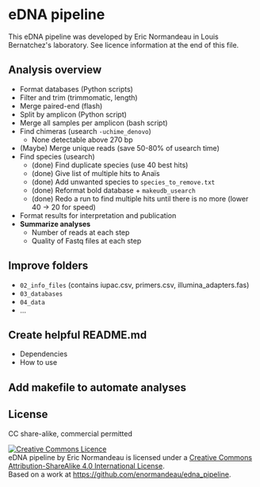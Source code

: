 # eDNA pipeline

This eDNA pipeline was developed by Eric Normandeau in Louis Bernatchez's
laboratory. See licence information at the end of this file.

## Analysis overview
- Format databases (Python scripts)
- Filter and trim (trimmomatic, length)
- Merge paired-end (flash)
- Split by amplicon (Python script)
- Merge all samples per amplicon (bash script)
- Find chimeras (usearch `-uchime_denovo`)
    - None detectable above 270 bp
- (Maybe) Merge unique reads (save 50-80% of usearch time)
- Find species (usearch)
    - (done) Find duplicate species (use 40 best hits)
    - (done) Give list of multiple hits to Anaïs
    - (done) Add unwanted species to `species_to_remove.txt`
    - (done) Reformat bold database + `makeudb_usearch`
    - (done) Redo a run to find multiple hits until there is no more (lower 40 -> 20 for speed)
- Format results for interpretation and publication
- **Summarize analyses**
    - Number of reads at each step
    - Quality of Fastq files at each step

## Improve folders
- `02_info_files` (contains iupac.csv, primers.csv, illumina_adapters.fas)
- `03_databases`
- `04_data`
- ...

## Create helpful README.md
- Dependencies
- How to use

## Add makefile to automate analyses

## License
CC share-alike, commercial permitted

<a rel="license" href="http://creativecommons.org/licenses/by-sa/4.0/"><img alt="Creative Commons Licence" style="border-width:0" src="https://i.creativecommons.org/l/by-sa/4.0/88x31.png" /></a><br /><span xmlns:dct="http://purl.org/dc/terms/" property="dct:title">eDNA pipeline</span> by <span xmlns:cc="http://creativecommons.org/ns#" property="cc:attributionName">Eric Normandeau</span> is licensed under a <a rel="license" href="http://creativecommons.org/licenses/by-sa/4.0/">Creative Commons Attribution-ShareAlike 4.0 International License</a>.<br />Based on a work at <a xmlns:dct="http://purl.org/dc/terms/" href="https://github.com/enormandeau/edna_pipeline" rel="dct:source">https://github.com/enormandeau/edna_pipeline</a>.
